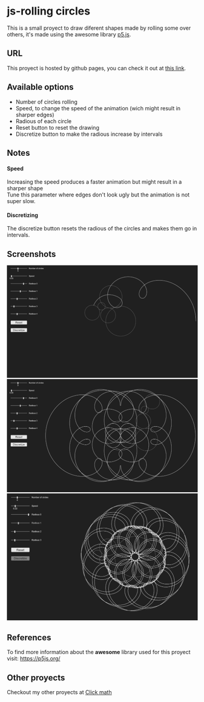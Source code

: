 # js-rolling circles
This is a small proyect to draw diferent shapes made by rolling some over others, it's made using the awesome library <a href="https://p5js.org/">p5.js</a>.
## URL
This proyect is hosted by github pages, you can check it out at <a href="https://pabloqb2000.github.io/js-rolling_circles/">this link</a>.
## Available options
  - Number of circles rolling
  - Speed, to change the speed of the animation (wich might result in sharper edges)
  - Radious of each circle
  - Reset button to reset the drawing
  - Discretize button to make the radious increase by intervals
## Notes
#### Speed
Increasing the speed produces a faster animation but might result in a sharper shape </br>
Tune this parameter where edges don't look ugly but the animation is not super slow.
#### Discretizing
The discretize button resets the radious of the circles and makes them go in intervals.
## Screenshots
<img src="imgs/screenshot01.png"></img>
<img src="imgs/screenshot02.png"></img>
<img src="imgs/screenshot03.png"></img>
## References
To find more information about the <b>awesome</b> library used for this proyect visit:
<a href="https://p5js.org/"> https://p5js.org/ </a>

## Other proyects
Checkout my other proyects at <a href="https://pabloqb2000.github.io/Click_math/">Click math</a>